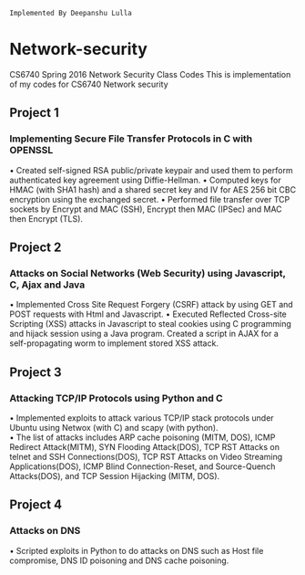 ```
Implemented By Deepanshu Lulla
```

# Network-security
CS6740 Spring 2016 Network Security Class Codes
This is implementation of my codes for CS6740 Network security
## Project 1
### Implementing Secure File Transfer Protocols in C with OPENSSL 				                          
•	Created self-signed RSA public/private keypair and used them to perform authenticated key agreement using Diffie-Hellman. 
•	Computed keys for HMAC (with SHA1 hash) and a shared secret key and IV for AES 256 bit CBC encryption using the exchanged secret.
•	Performed file transfer over TCP sockets by Encrypt and MAC (SSH), Encrypt then MAC (IPSec) and MAC then Encrypt (TLS).


## Project 2
### Attacks on Social Networks (Web Security) using Javascript, C, Ajax and Java 					           
•	Implemented Cross Site Request Forgery (CSRF) attack by using GET and POST requests with Html and Javascript.
•	Executed Reflected Cross-site Scripting (XSS) attacks in Javascript to steal cookies using C programming and hijack session using a 
Java program. Created a script in AJAX for a self-propagating worm to implement stored XSS attack.


## Project 3
### Attacking TCP/IP Protocols using Python and C					                                           
•	Implemented exploits to attack various TCP/IP stack protocols under Ubuntu using Netwox (with C) and scapy (with python).  
•	The list of attacks includes ARP cache poisoning (MITM, DOS), ICMP Redirect Attack(MITM), SYN Flooding Attack(DOS), TCP RST Attacks on
telnet and SSH Connections(DOS), TCP RST Attacks on Video Streaming Applications(DOS), ICMP Blind Connection-Reset, and Source-Quench 
Attacks(DOS), and TCP Session Hijacking (MITM, DOS). 

## Project 4
### Attacks on DNS                                                                                    
•	Scripted exploits in Python to do attacks on DNS such as Host file compromise, DNS ID poisoning and DNS cache poisoning.
